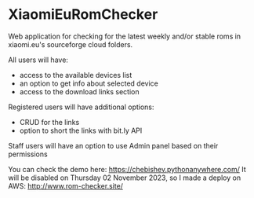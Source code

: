 # XiaomiEuRomChecker
Web application for checking for the latest weekly and/or stable roms in xiaomi.eu's sourceforge cloud folders.

All users will have:
- access to the available devices list
- an option to get info about selected device
- access to the download links section
  
Registered users will have additional options:
- CRUD for the links
- option to short the links with bit.ly API

Staff users will have an option to use Admin panel based on their permissions


 You can check the demo here: https://chebishev.pythonanywhere.com/
 It will be disabled on Thursday 02 November 2023, so I made a deploy on AWS:
 http://www.rom-checker.site/
